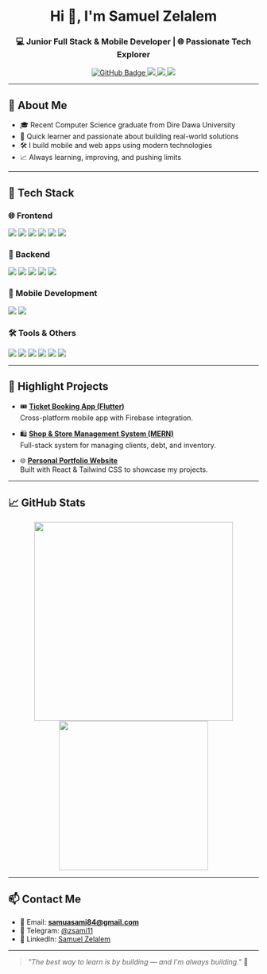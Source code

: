 <h1 align="center">Hi 👋, I'm Samuel Zelalem</h1>
<h3 align="center">💻 Junior Full Stack & Mobile Developer | 🌐 Passionate Tech Explorer</h3>

<p align="center">
  <a href="https://github.com/sami342" target="_blank">
    <img src="https://img.shields.io/github/followers/sami342?label=Followers&style=social" alt="GitHub Badge"/>
  </a>
  <a href="https://linkedin.com/in/samuel-zelalem" target="_blank">
    <img src="https://img.shields.io/badge/LinkedIn-Connect-blue?style=flat&logo=linkedin" />
  </a>
  <a href="mailto:samuasami84@gmail.com">
    <img src="https://img.shields.io/badge/Email-Contact-red?style=flat&logo=gmail" />
  </a>
  <a href="https://t.me/zsami11">
    <img src="https://img.shields.io/badge/Telegram-Message-2CA5E0?style=flat&logo=telegram" />
  </a>
</p>

---

## 🚀 About Me
- 🎓 Recent Computer Science graduate from Dire Dawa University  
- 🧠 Quick learner and passionate about building real-world solutions  
- 🛠️ I build mobile and web apps using modern technologies  
- 📈 Always learning, improving, and pushing limits  

---

## 🧰 Tech Stack

### 🌐 Frontend
<p>
  <img src="https://img.shields.io/badge/HTML5-E34F26?style=flat&logo=html5&logoColor=white" />
  <img src="https://img.shields.io/badge/CSS3-1572B6?style=flat&logo=css3&logoColor=white" />
  <img src="https://img.shields.io/badge/TailwindCSS-06B6D4?style=flat&logo=tailwind-css&logoColor=white" />
  <img src="https://img.shields.io/badge/JavaScript-F7DF1E?style=flat&logo=javascript&logoColor=black" />
  <img src="https://img.shields.io/badge/React-61DAFB?style=flat&logo=react&logoColor=black" />
  <img src="https://img.shields.io/badge/Next.js-000000?style=flat&logo=next.js&logoColor=white" />
</p>

### 🔧 Backend
<p>
  <img src="https://img.shields.io/badge/Node.js-339933?style=flat&logo=nodedotjs&logoColor=white" />
  <img src="https://img.shields.io/badge/Express.js-000000?style=flat&logo=express&logoColor=white" />
  <img src="https://img.shields.io/badge/MongoDB-47A248?style=flat&logo=mongodb&logoColor=white" />
  <img src="https://img.shields.io/badge/Firebase-FFCA28?style=flat&logo=firebase&logoColor=black" />
  <img src="https://img.shields.io/badge/Laravel-FF2D20?style=flat&logo=laravel&logoColor=white" />
</p>

### 📱 Mobile Development
<p>
  <img src="https://img.shields.io/badge/Flutter-02569B?style=flat&logo=flutter&logoColor=white" />
  <img src="https://img.shields.io/badge/Dart-0175C2?style=flat&logo=dart&logoColor=white" />
</p>

### 🛠 Tools & Others
<p>
  <img src="https://img.shields.io/badge/Git-F05032?style=flat&logo=git&logoColor=white" />
  <img src="https://img.shields.io/badge/GitHub-181717?style=flat&logo=github&logoColor=white" />
  <img src="https://img.shields.io/badge/VSCode-007ACC?style=flat&logo=visual-studio-code&logoColor=white" />
  <img src="https://img.shields.io/badge/PostgreSQL-336791?style=flat&logo=postgresql&logoColor=white" />
  <img src="https://img.shields.io/badge/MySQL-4479A1?style=flat&logo=mysql&logoColor=white" />
  <img src="https://img.shields.io/badge/REST API-FF6F00?style=flat&logo=api&logoColor=white" />
</p>

---

## 📌 Highlight Projects

- 🎟️ **[Ticket Booking App (Flutter)](https://github.com/Sami0988/Train-Ticket-mobile-app)**  
  Cross-platform mobile app with Firebase integration.

- 🛍️ **[Shop & Store Management System (MERN)](https://github.com/Sami0988/my-pharmacy)**  
  Full-stack system for managing clients, debt, and inventory.

- 🌐 **[Personal Portfolio Website](https://github.com/sami342/portfolio)**  
  Built with React & Tailwind CSS to showcase my projects.

---

## 📈 GitHub Stats

<p align="center">
  <img src="https://github-readme-stats.vercel.app/api?username=Sami0988&show_icons=true&theme=radical" width="400"/>
  <img src="https://github-readme-stats.vercel.app/api/top-langs/?username=Sami0988&layout=compact&theme=radical" width="300"/>
</p>


---

## 📫 Contact Me

- 📧 Email: **samuasami84@gmail.com**  
- 💬 Telegram: [@zsami11](https://t.me/zsami11)  
- 💼 LinkedIn: [Samuel Zelalem](https://www.linkedin.com/in/samuel-zelalem)  

---

> _"The best way to learn is by building — and I'm always building."_ 🚀
